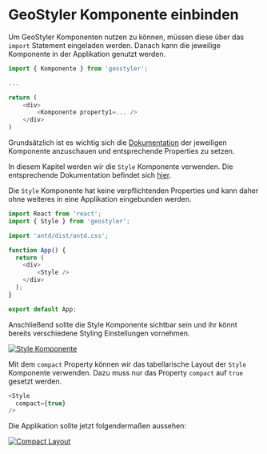 
# GeoStyler Komponente einbinden

Um GeoStyler Komponenten nutzen zu können, müssen diese über das `import` Statement
eingeladen werden. Danach kann die jeweilige Komponente in der Applikation genutzt werden.

```js
import { Komponente } from 'geostyler';

...

return (
    <div>
        <Komponente property1=... />
    </div>
)
```

Grundsätzlich ist es wichtig sich die [Dokumentation](https://geostyler.github.io/geostyler/latest/index.html) der jeweiligen Komponente
anzuschauen und entsprechende Properties zu setzen.

In diesem Kapitel werden wir die `Style` Komponente verwenden. Die entsprechende Dokumentation
befindet sich [hier](https://geostyler.github.io/geostyler/latest/index.html#/Components/Style/Style).

Die `Style` Komponente hat keine verpflichtenden Properties und kann daher ohne weiteres in eine
Applikation eingebunden werden.

```js
import React from 'react';
import { Style } from 'geostyler';

import 'antd/dist/antd.css';

function App() {
  return (
    <div>
        <Style />
    </div>
  );
}

export default App;
```

Anschließend sollte die Style Komponente sichtbar sein und ihr könnt bereits verschiedene Styling Einstellungen vornehmen.

[![Style Komponente](./images/basic.png)](./images/basic.png)

Mit dem `compact` Property können wir das tabellarische Layout der `Style` Komponente verwenden. Dazu muss nur das Property
`compact` auf `true` gesetzt werden.

```js
<Style
  compact={true}
/>
```

Die Applikation sollte jetzt folgendermaßen aussehen:

[![Compact Layout](./images/compact.png)](./images/compact.png)

